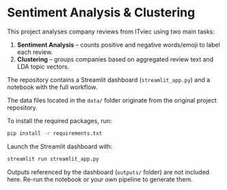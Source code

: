 # Sentiment Analysis & Clustering

This project analyses company reviews from ITviec using two main tasks:

1. **Sentiment Analysis** – counts positive and negative words/emoji to label each review.
2. **Clustering** – groups companies based on aggregated review text and LDA topic vectors.

The repository contains a Streamlit dashboard (`streamlit_app.py`) and a notebook with the full workflow.

The data files located in the `data/` folder originate from the original project repository.

To install the required packages, run:

```bash
pip install -r requirements.txt
```

Launch the Streamlit dashboard with:

```bash
streamlit run streamlit_app.py
```

Outputs referenced by the dashboard (`outputs/` folder) are not included here. Re-run the notebook or your own pipeline to generate them.
